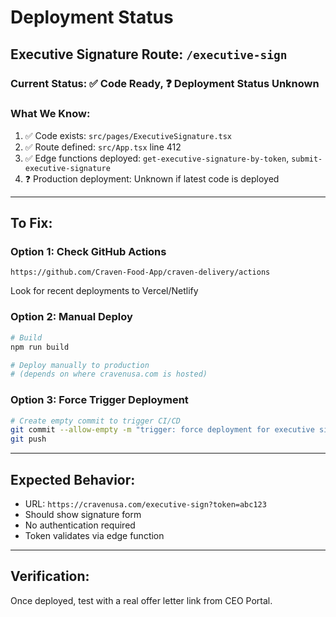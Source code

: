# Deployment Status

## Executive Signature Route: `/executive-sign`

### Current Status: ✅ Code Ready, ❓ Deployment Status Unknown

### What We Know:
1. ✅ Code exists: `src/pages/ExecutiveSignature.tsx`
2. ✅ Route defined: `src/App.tsx` line 412
3. ✅ Edge functions deployed: `get-executive-signature-by-token`, `submit-executive-signature`
4. ❓ Production deployment: Unknown if latest code is deployed

---

## To Fix:

### Option 1: Check GitHub Actions
```
https://github.com/Craven-Food-App/craven-delivery/actions
```
Look for recent deployments to Vercel/Netlify

### Option 2: Manual Deploy
```bash
# Build
npm run build

# Deploy manually to production
# (depends on where cravenusa.com is hosted)
```

### Option 3: Force Trigger Deployment
```bash
# Create empty commit to trigger CI/CD
git commit --allow-empty -m "trigger: force deployment for executive signature fix"
git push
```

---

## Expected Behavior:
- URL: `https://cravenusa.com/executive-sign?token=abc123`
- Should show signature form
- No authentication required
- Token validates via edge function

---

## Verification:
Once deployed, test with a real offer letter link from CEO Portal.

